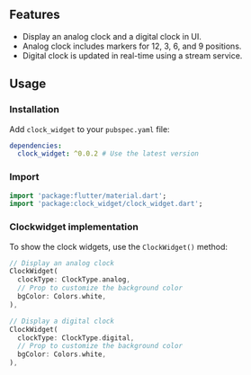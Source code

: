 ## Features

- Display an analog clock and a digital clock in UI.
- Analog clock includes markers for 12, 3, 6, and 9 positions.
- Digital clock is updated in real-time using a stream service.

## Usage

### Installation

Add `clock_widget` to your `pubspec.yaml` file:

```yaml
dependencies:
  clock_widget: ^0.0.2 # Use the latest version
```

### Import

```dart
import 'package:flutter/material.dart';
import 'package:clock_widget/clock_widget.dart';
```

### Clockwidget implementation

To show the clock widgets, use the `ClockWidget()` method:

```dart
// Display an analog clock
ClockWidget(
  clockType: ClockType.analog,
  // Prop to customize the background color
  bgColor: Colors.white,
),

// Display a digital clock
ClockWidget(
  clockType: ClockType.digital,
  // Prop to customize the background color
  bgColor: Colors.white,
),
```